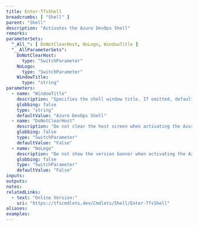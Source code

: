 ```yaml
---
title: Enter-TfsShell
breadcrumbs: [ "Shell" ]
parent: "Shell"
description: "Activates the Azure DevOps Shell"
remarks: 
parameterSets: 
  "_All_": [ DoNotClearHost, NoLogo, WindowTitle ] 
  "__AllParameterSets":  
    DoNotClearHost: 
      type: "SwitchParameter"  
    NoLogo: 
      type: "SwitchParameter"  
    WindowTitle: 
      type: "string" 
parameters: 
  - name: "WindowTitle" 
    description: "Specifies the shell window title. If omitted, defaults to \"Azure DevOps Shell\"." 
    globbing: false 
    type: "string" 
    defaultValue: "Azure DevOps Shell" 
  - name: "DoNotClearHost" 
    description: "Do not clear the host screen when activating the Azure DevOps Shell. When set, the prompt is enabled without clearing the screen." 
    globbing: false 
    type: "SwitchParameter" 
    defaultValue: "False" 
  - name: "NoLogo" 
    description: "Do not show the version banner when activating the Azure DevOps Shell." 
    globbing: false 
    type: "SwitchParameter" 
    defaultValue: "False"
inputs: 
outputs: 
notes: 
relatedLinks: 
  - text: "Online Version:" 
    uri: "https://tfscmdlets.dev/Cmdlets/Shell/Enter-TfsShell"
aliases: 
examples: 
---
```

